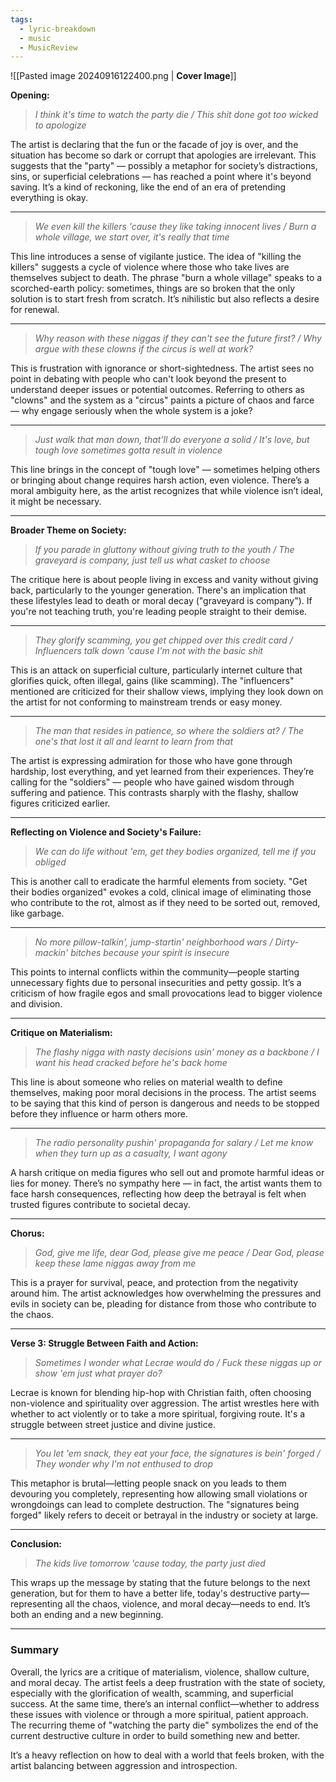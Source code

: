 ```yaml
---
tags:
  - lyric-breakdown
  - music
  - MusicReview
---
```

![[Pasted image 20240916122400.png | **Cover Image**]]

**Opening:**

> *I think it's time to watch the party die / This shit done got too wicked to apologize*

The artist is declaring that the fun or the facade of joy is over, and the situation has become so dark or corrupt that apologies are irrelevant. This suggests that the "party" — possibly a metaphor for society’s distractions, sins, or superficial celebrations — has reached a point where it's beyond saving. It’s a kind of reckoning, like the end of an era of pretending everything is okay.

---

> *We even kill the killers 'cause they like taking innocent lives / Burn a whole village, we start over, it's really that time*

This line introduces a sense of vigilante justice. The idea of "killing the killers" suggests a cycle of violence where those who take lives are themselves subject to death. The phrase "burn a whole village" speaks to a scorched-earth policy: sometimes, things are so broken that the only solution is to start fresh from scratch. It’s nihilistic but also reflects a desire for renewal.

---

> *Why reason with these niggas if they can't see the future first? / Why argue with these clowns if the circus is well at work?*

This is frustration with ignorance or short-sightedness. The artist sees no point in debating with people who can't look beyond the present to understand deeper issues or potential outcomes. Referring to others as "clowns" and the system as a "circus" paints a picture of chaos and farce — why engage seriously when the whole system is a joke?

---

> *Just walk that man down, that'll do everyone a solid / It's love, but tough love sometimes gotta result in violence*

This line brings in the concept of "tough love" — sometimes helping others or bringing about change requires harsh action, even violence. There’s a moral ambiguity here, as the artist recognizes that while violence isn’t ideal, it might be necessary.

---

**Broader Theme on Society:**
> *If you parade in gluttony without giving truth to the youth / The graveyard is company, just tell us what casket to choose*

The critique here is about people living in excess and vanity without giving back, particularly to the younger generation. There's an implication that these lifestyles lead to death or moral decay ("graveyard is company"). If you're not teaching truth, you're leading people straight to their demise.

---

> *They glorify scamming, you get chipped over this credit card / Influencers talk down 'cause I'm not with the basic shit*

This is an attack on superficial culture, particularly internet culture that glorifies quick, often illegal, gains (like scamming). The "influencers" mentioned are criticized for their shallow views, implying they look down on the artist for not conforming to mainstream trends or easy money.

---

> *The man that resides in patience, so where the soldiers at? / The one's that lost it all and learnt to learn from that*

The artist is expressing admiration for those who have gone through hardship, lost everything, and yet learned from their experiences. They’re calling for the "soldiers" — people who have gained wisdom through suffering and patience. This contrasts sharply with the flashy, shallow figures criticized earlier.

---

**Reflecting on Violence and Society's Failure:**
> *We can do life without 'em, get they bodies organized, tell me if you obliged*

This is another call to eradicate the harmful elements from society. "Get their bodies organized" evokes a cold, clinical image of eliminating those who contribute to the rot, almost as if they need to be sorted out, removed, like garbage.

---

> *No more pillow-talkin', jump-startin' neighborhood wars / Dirty-mackin' bitches because your spirit is insecure*

This points to internal conflicts within the community—people starting unnecessary fights due to personal insecurities and petty gossip. It’s a criticism of how fragile egos and small provocations lead to bigger violence and division.

---

**Critique on Materialism:**
> *The flashy nigga with nasty decisions usin' money as a backbone / I want his head cracked before he's back home*

This line is about someone who relies on material wealth to define themselves, making poor moral decisions in the process. The artist seems to be saying that this kind of person is dangerous and needs to be stopped before they influence or harm others more.

---

> *The radio personality pushin' propaganda for salary / Let me know when they turn up as a casualty, I want agony*

A harsh critique on media figures who sell out and promote harmful ideas or lies for money. There’s no sympathy here — in fact, the artist wants them to face harsh consequences, reflecting how deep the betrayal is felt when trusted figures contribute to societal decay.

---

**Chorus:**
> *God, give me life, dear God, please give me peace / Dear God, please keep these lame niggas away from me*

This is a prayer for survival, peace, and protection from the negativity around him. The artist acknowledges how overwhelming the pressures and evils in society can be, pleading for distance from those who contribute to the chaos.

---

**Verse 3: Struggle Between Faith and Action:**
> *Sometimes I wonder what Lecrae would do / Fuck these niggas up or show 'em just what prayer do?*

Lecrae is known for blending hip-hop with Christian faith, often choosing non-violence and spirituality over aggression. The artist wrestles here with whether to act violently or to take a more spiritual, forgiving route. It's a struggle between street justice and divine justice.

---

> *You let 'em snack, they eat your face, the signatures is bein' forged / They wonder why I'm not enthused to drop*

This metaphor is brutal—letting people snack on you leads to them devouring you completely, representing how allowing small violations or wrongdoings can lead to complete destruction. The "signatures being forged" likely refers to deceit or betrayal in the industry or society at large.

---

**Conclusion:**
> *The kids live tomorrow 'cause today, the party just died*

This wraps up the message by stating that the future belongs to the next generation, but for them to have a better life, today's destructive party—representing all the chaos, violence, and moral decay—needs to end. It’s both an ending and a new beginning.

---

### Summary

Overall, the lyrics are a critique of materialism, violence, shallow culture, and moral decay. The artist feels a deep frustration with the state of society, especially with the glorification of wealth, scamming, and superficial success. At the same time, there’s an internal conflict—whether to address these issues with violence or through a more spiritual, patient approach. The recurring theme of "watching the party die" symbolizes the end of the current destructive culture in order to build something new and better. 

It’s a heavy reflection on how to deal with a world that feels broken, with the artist balancing between aggression and introspection.